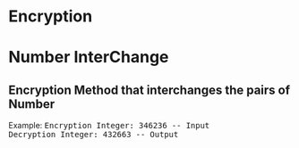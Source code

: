 # Encryption

# Number InterChange

<h2>Encryption Method that interchanges the pairs of Number</h2> 

Example:
<samp> Encryption Integer: 346236 -- Input</samp><br/>
<samp> Decryption Integer: 432663 -- Output</samp>
